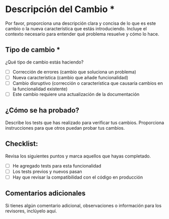 # Descripción del Cambio *

Por favor, proporciona una descripción clara y concisa de lo que es este cambio o la nueva característica que estás introduciendo. Incluye el contexto necesario para entender qué problema resuelve y cómo lo hace.

## Tipo de cambio *

¿Qué tipo de cambio estás haciendo?

- [ ] Corrección de errores (cambio que soluciona un problema)
- [ ] Nueva característica (cambio que añade funcionalidad)
- [ ] Cambio disruptivo (corrección o característica que causaría cambios en la funcionalidad existente)
- [ ] Este cambio requiere una actualización de la documentación

## ¿Cómo se ha probado?

Describe los tests que has realizado para verificar tus cambios. Proporciona instrucciones para que otros puedan probar tus cambios.

## Checklist:

Revisa los siguientes puntos y marca aquellos que hayas completado.

- [ ] He agregado tests para esta funcionalidad
- [ ] Los tests previos y nuevos pasan
- [ ] Hay que revisar la compatibilidad con el código en producción

## Comentarios adicionales

Si tienes algún comentario adicional, observaciones o información para los revisores, inclúyelo aquí.
